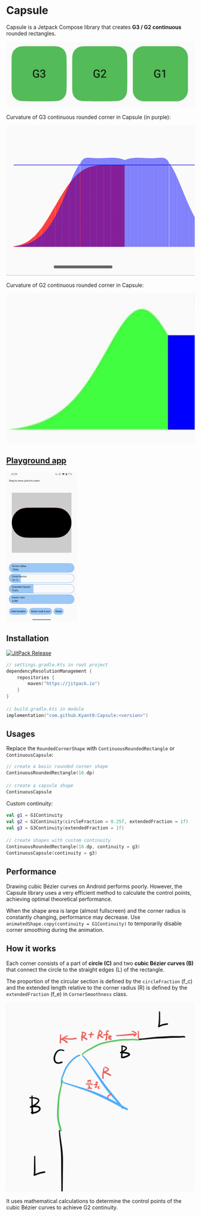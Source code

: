 # Capsule

Capsule is a Jetpack Compose library that creates **G3 / G2 continuous** rounded rectangles.

![All corner types supported by Capsule](docs/all_continuities.jpg)

Curvature of G3 continuous rounded corner in Capsule (in purple):

<img alt="G3 curvature" height="400" src="docs/curvature_g3.jpg"/>

Curvature of G2 continuous rounded corner in Capsule:

<img alt="G2 curvature" height="400" src="docs/curvature_g2.jpg"/>

## [Playground app](./app/release/app-release.apk)

<img alt="Screenshot of the playground app" height="400" src="docs/playground_app.png"/>

## Installation

[![JitPack Release](https://jitpack.io/v/Kyant0/Capsule.svg)](https://jitpack.io/#Kyant0/Capsule)

```kotlin
// settings.gradle.kts in root project
dependencyResolutionManagement {
    repositories {
        maven("https://jitpack.io")
    }
}

// build.gradle.kts in module
implementation("com.github.Kyant0:Capsule:<version>")
```

## Usages

Replace the `RoundedCornerShape` with `ContinuousRoundedRectangle` or `ContinuousCapsule`:

```kotlin
// create a basic rounded corner shape
ContinuousRoundedRectangle(16.dp)

// create a capsule shape
ContinuousCapsule
```

Custom continuity:

```kotlin
val g1 = G1Continuity
val g2 = G2Continuity(circleFraction = 0.25f, extendedFraction = 1f)
val g3 = G3Continuity(extendedFraction = 1f)

// create shapes with custom continuity
ContinuousRoundedRectangle(16.dp, continuity = g3)
ContinuousCapsule(continuity = g3)
```

## Performance

Drawing cubic Bézier curves on Android performs poorly. However, the Capsule library uses a very efficient method to
calculate the control points, achieving optimal theoretical performance.

When the shape area is large (almost fullscreen) and the corner radius is constantly changing, performance may decrease.
Use `animatedShape.copy(continuity = G1Continuity)` to temporarily disable corner smoothing during the
animation.

## How it works

Each corner consists of a part of **circle (C)** and two **cubic Bézier curves (B)** that connect the circle to the
straight edges (L) of the rectangle.

The proportion of the circular section is defined by the `circleFraction` (f_c) and the extended length relative to the
corner radius (R) is defined by the `extendedFraction` (f_e) in `CornerSmoothness` class.

![Schematic](docs/schematic.png)

It uses mathematical calculations to determine the control points of the cubic Bézier curves to achieve G2 continuity.
